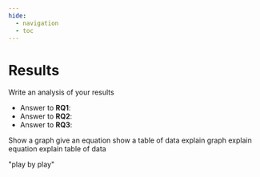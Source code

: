 ```yaml
---
hide:
  - navigation
  - toc
---
```


# Results

Write an analysis of your results

- Answer to **RQ1**:
- Answer to **RQ2**:
- Answer to **RQ3**:

Show a graph
give an equation
show a table of data 
explain graph
explain equation
explain table of data 

"play by play"